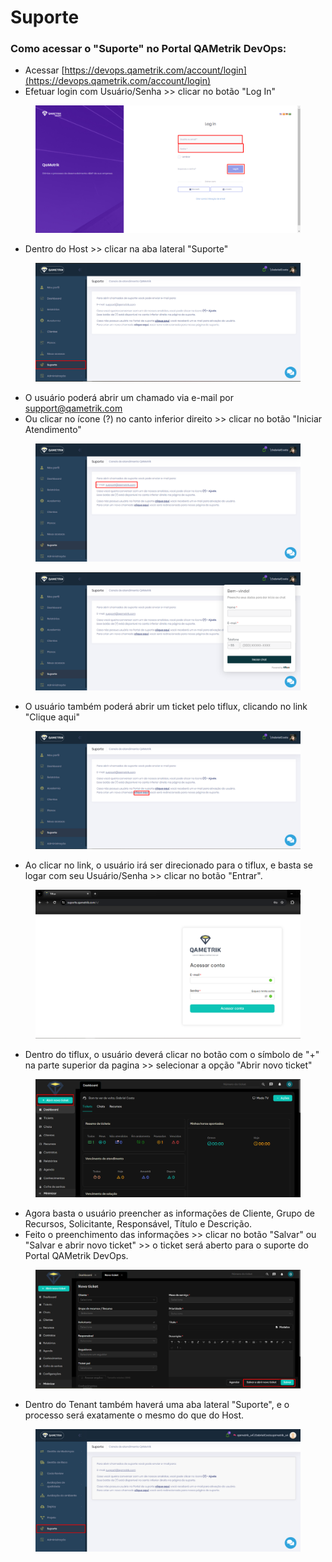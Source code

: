 # Suporte

### Como acessar o "Suporte" no Portal QAMetrik DevOps:

* Acessar  [https://devops.qametrik.com/account/login](https://devops.qametrik.com/account/login)
* Efetuar login com Usuário/Senha >> clicar no botão "Log In"

<figure><img src="../.gitbook/assets/image (68).png" alt=""><figcaption></figcaption></figure>

* Dentro do Host >> clicar na aba lateral "Suporte"

<figure><img src="../.gitbook/assets/image (69).png" alt=""><figcaption></figcaption></figure>

* O usuário poderá abrir um chamado via e-mail por [support@qametrik.com](mailto:support@qametrik.com)
* Ou clicar no ícone (?) no canto inferior direito >> clicar no botão "Iniciar Atendimento"

<figure><img src="../.gitbook/assets/image (70).png" alt=""><figcaption></figcaption></figure>

<figure><img src="../.gitbook/assets/image (71).png" alt=""><figcaption></figcaption></figure>

* O usuário também poderá abrir um ticket pelo tiflux, clicando no link "Clique aqui"

<figure><img src="../.gitbook/assets/image (72).png" alt=""><figcaption></figcaption></figure>

* Ao clicar no link, o usuário irá ser direcionado para o tiflux, e basta se logar com seu Usuário/Senha >> clicar no botão "Entrar".

<figure><img src="../.gitbook/assets/image (73).png" alt=""><figcaption></figcaption></figure>

* Dentro do tiflux, o usuário deverá clicar no botão com o símbolo de "+" na parte superior da pagina >> selecionar a opção "Abrir novo ticket"

<figure><img src="../.gitbook/assets/image (74).png" alt=""><figcaption></figcaption></figure>

* Agora basta o usuário preencher as informações de Cliente, Grupo de Recursos, Solicitante, Responsável, Título e Descrição.
* Feito o preenchimento das informações >> clicar no botão "Salvar" ou "Salvar e abrir novo ticket" >>  o ticket será aberto para o suporte do Portal QAMetrik DevOps.

<figure><img src="../.gitbook/assets/image (75).png" alt=""><figcaption></figcaption></figure>

* Dentro do Tenant também haverá uma aba lateral "Suporte", e o processo será exatamente o mesmo do que do Host.

<figure><img src="../.gitbook/assets/image (100).png" alt=""><figcaption></figcaption></figure>
